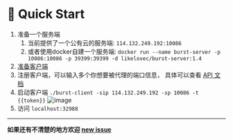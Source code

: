 # 🚀 Quick Start

1. 准备一个服务端
    1. 当前提供了一个公有云的服务端: `114.132.249.192:10086 `
    2. 或者使用docker自建一个服务端: `docker run --name burst-server -p 10086:10086 -p 39399:39399 -d likelovec/burst-server:1.4`
2. [准备客户端](https://github.com/fzdwx/burst/releases)
3. 注册客户端，可以输入多个你想要被代理的端口信息，
   具体可以查看 [API 文档](https://www.apifox.cn/apidoc/shared-26c550f7-70a4-428b-8964-8f23c98b9abc/api-20962841)
4. 启动客户端 `./burst-client -sip 114.132.249.192 -sp 10086 -t {{token}}`
   ![image](https://user-images.githubusercontent.com/65269574/174085209-b9360ab9-bcd0-4e30-be0d-17018b058bc8.png)
5. 访问 `localhost:32988`

---

**如果还有不清楚的地方欢迎 [new issue](https://github.com/fzdwx/burst/issues/new)**